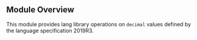 ## Module Overview

This module provides lang library operations on `decimal` values defined by the language specification 2019R3.

